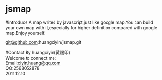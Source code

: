 jsmap
=====
#introduce
A map writed by javascript,just like google map.You can build your own map with it,especially for higher definition compared with google map.Enjoy yourself.

git@github.com:huangciyin/jsmap.git

#Contact
By huangciyin(黄赐印)  
Welcome to connect me:   
Email:ciyin.huang@qq.com  
QQ:2568052878  
2011.12.10  